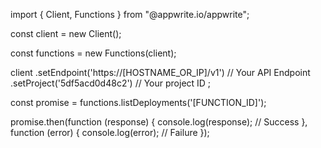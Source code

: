 import { Client, Functions } from "@appwrite.io/appwrite";

const client = new Client();

const functions = new Functions(client);

client
    .setEndpoint('https://[HOSTNAME_OR_IP]/v1') // Your API Endpoint
    .setProject('5df5acd0d48c2') // Your project ID
;

const promise = functions.listDeployments('[FUNCTION_ID]');

promise.then(function (response) {
    console.log(response); // Success
}, function (error) {
    console.log(error); // Failure
});
